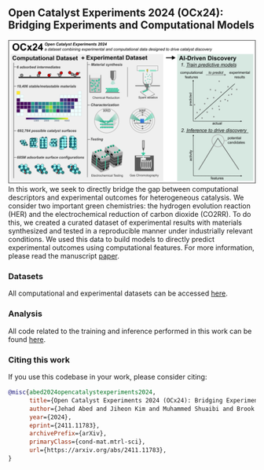 ## Open Catalyst Experiments 2024 (OCx24): Bridging Experiments and Computational Models
![summary figure](co2rr_summary_figure.png)
In this work, we seek to directly bridge the gap between computational descriptors and experimental outcomes for heterogeneous catalysis. We consider two important green chemistries: the hydrogen evolution reaction (HER) and the electrochemical reduction of carbon dioxide (CO2RR). To do this, we created a curated dataset of experimental results with materials synthesized and tested in a reproducible manner under industrially relevant conditions. We used this data to build models to directly predict experimental outcomes using computational features. For more information, please read the manuscript [paper](https://arxiv.org/abs/2411.11783).

### Datasets
All computational and experimental datasets can be accessed [here](data/).

### Analysis
All code related to the training and inference performed in this work can be found [here](analysis/).

### Citing this work

If you use this codebase in your work, please consider citing:

```bibtex
@misc{abed2024opencatalystexperiments2024,
      title={Open Catalyst Experiments 2024 (OCx24): Bridging Experiments and Computational Models}, 
      author={Jehad Abed and Jiheon Kim and Muhammed Shuaibi and Brook Wander and Boris Duijf and Suhas Mahesh and Hyeonseok Lee and Vahe Gharakhanyan and Sjoerd Hoogland and Erdem Irtem and Janice Lan and Niels Schouten and Anagha Usha Vijayakumar and Jason Hattrick-Simpers and John R. Kitchin and Zachary W. Ulissi and Aaike van Vugt and Edward H. Sargent and David Sinton and C. Lawrence Zitnick},
      year={2024},
      eprint={2411.11783},
      archivePrefix={arXiv},
      primaryClass={cond-mat.mtrl-sci},
      url={https://arxiv.org/abs/2411.11783}, 
}
```
